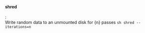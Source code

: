 #### shred
:   
    Write random data to an unmounted disk for {n} passes
    ```sh
    shred --iterations=n
    ```
